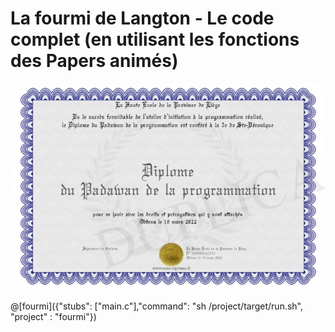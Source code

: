 # La fourmi de Langton - Le code complet (en utilisant les fonctions des Papers animés)

![Diplome.png de mon-diplome.fr](img/Diplome.png)

@[fourmi]({"stubs": ["main.c"],"command": "sh /project/target/run.sh", "project" : "fourmi"})

